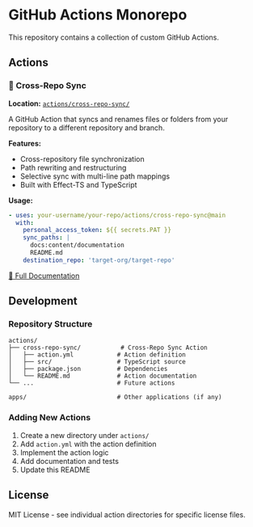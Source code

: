 # GitHub Actions Monorepo

This repository contains a collection of custom GitHub Actions.

## Actions

### 🔄 Cross-Repo Sync

**Location:** [`actions/cross-repo-sync/`](actions/cross-repo-sync/)

A GitHub Action that syncs and renames files or folders from your repository to a different repository and branch.

**Features:**
- Cross-repository file synchronization
- Path rewriting and restructuring
- Selective sync with multi-line path mappings
- Built with Effect-TS and TypeScript

**Usage:**
```yaml
- uses: your-username/your-repo/actions/cross-repo-sync@main
  with:
    personal_access_token: ${{ secrets.PAT }}
    sync_paths: |
      docs:content/documentation
      README.md
    destination_repo: 'target-org/target-repo'
```

[📖 Full Documentation](actions/cross-repo-sync/README.md)

## Development

### Repository Structure

```
actions/
├── cross-repo-sync/           # Cross-Repo Sync Action
│   ├── action.yml            # Action definition
│   ├── src/                  # TypeScript source
│   ├── package.json          # Dependencies
│   └── README.md             # Action documentation
└── ...                       # Future actions

apps/                         # Other applications (if any)
```

### Adding New Actions

1. Create a new directory under `actions/`
2. Add `action.yml` with the action definition
3. Implement the action logic
4. Add documentation and tests
5. Update this README

## License

MIT License - see individual action directories for specific license files.